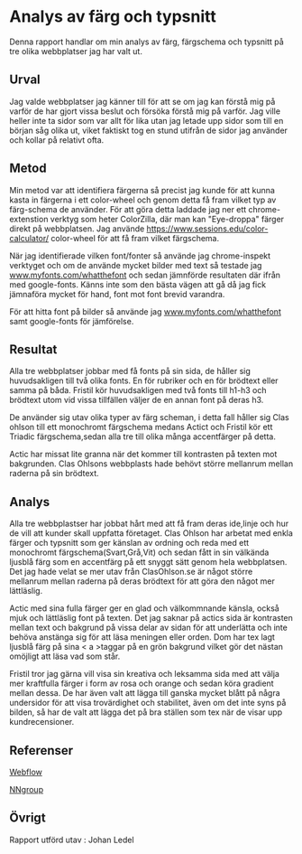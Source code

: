 ---
---
Analys av färg och typsnitt
=======================

Denna rapport handlar om min analys av färg, färgschema och typsnitt på tre olika webbplatser jag har valt ut.

Urval
-----------------------

Jag valde webbplatser jag känner till för att se om jag kan förstå mig på varför de har gjort vissa beslut och 
försöka förstå mig på varför. Jag ville heller inte ta sidor som var allt för lika utan jag letade upp sidor som till
 en början såg olika ut, viket faktiskt tog en stund utifrån de sidor jag använder och kollar på relativt ofta. 

Metod
-----------------------
Min metod var att identifiera färgerna så precist jag kunde för att kunna kasta in färgerna i ett color-wheel och 
genom detta få fram vilket typ av färg-schema de använder. För att göra detta laddade jag ner ett chrome-extenstion 
verktyg som heter ColorZilla, där man kan "Eye-droppa" färger direkt på webbplatsen.
Jag använde https://www.sessions.edu/color-calculator/ color-wheel för att få fram vilket färgschema.

När jag identifierade vilken font/fonter så använde jag chrome-inspekt verktyget och om de använde mycket bilder med 
text så 
testade jag www.myfonts.com/whatthefont och sedan jämnförde resultaten där ifrån med google-fonts. Känns inte som den
bästa vägen att gå då jag fick jämnaföra mycket för hand, font mot font brevid varandra.
 
För att hitta font på bilder så använde jag www.myfonts.com/whatthefont samt google-fonts för jämförelse. 

Resultat
-----------------------

Alla tre webbplatser jobbar med få fonts på sin sida, de håller sig huvudsakligen till två olika fonts. En för rubriker 
och en för brödtext eller samma på båda.
Fristil kör huvudsakligen med två fonts till h1-h3 och brödtext utom vid vissa tillfällen väljer de en annan font
på deras h3.

De använder sig utav olika typer av färg scheman, i detta fall håller sig Clas ohlson till ett monochromt färgschema 
medans Actict och Fristil kör ett Triadic färgschema,sedan alla tre till olika många accentfärger på detta.
 
Actic har missat lite granna när det kommer till kontrasten på texten mot bakgrunden.
Clas Ohlsons webbplasts hade behövt större mellanrum mellan raderna på sin brödtext.







Analys
-----------------------

Alla tre webbplastser har jobbat hårt med att få fram deras ide,linje och hur de vill att kunder skall uppfatta 
företaget. Clas Ohlson har arbetat med enkla färger och typsnitt som ger känslan av ordning och reda med ett 
monochromt färgschema(Svart,Grå,Vit) och sedan fått in sin välkända ljusblå färg som en accentfärg på ett snyggt sätt 
genom hela webbplatsen. Det jag hade velat se mer utav från ClasOhlson.se är något större mellanrum mellan raderna 
på deras brödtext för att göra den något mer lättläslig.

Actic med sina fulla färger ger en glad och välkommnande känsla, också mjuk och lättläslig font på texten. Det jag 
saknar på actics sida är kontrasten mellan text och bakgrund på vissa delar av sidan för att underlätta och inte 
behöva anstänga sig för att läsa meningen eller orden. Dom har tex lagt ljusblå färg på sina < a >taggar på en grön 
bakgrund vilket gör det nästan omöjligt att läsa vad som står.

Fristil tror jag gärna vill visa sin kreativa och leksamma sida med att välja mer kraftfulla färger i form av rosa och 
orange och sedan köra gradient mellan dessa. De har även valt att lägga till ganska mycket blått på några undersidor 
för att visa trovärdighet och stabilitet, 
även om det inte syns på bilden, så har de valt att lägga det på bra ställen som tex när de visar upp kundrecensioner.



Referenser
-----------------------

[Webflow](https://webflow.com/blog/web-design-101-color-theory)

[NNgroup](https://www.nngroup.com/articles/characteristics-minimalism/)



Övrigt
-----------------------

Rapport utförd utav : 
Johan Ledel
